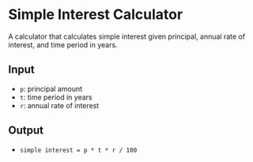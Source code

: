 # Simple Interest Calculator

A calculator that calculates simple interest given principal, annual rate of interest, and time period in years.

## Input
- `p`: principal amount
- `t`: time period in years
- `r`: annual rate of interest

## Output
- `simple interest = p * t * r / 100`
